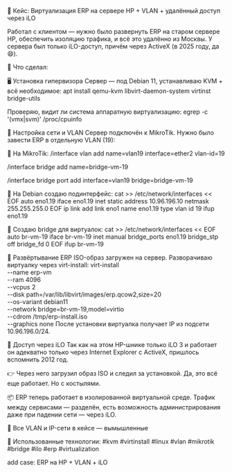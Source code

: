 🔧 Кейс: Виртуализация ERP на сервере HP + VLAN + удалённый доступ через iLO

Работал с клиентом — нужно было развернуть ERP на старом сервере HP, обеспечить изоляцию трафика, и всё это удалённо из Москвы.
У сервера был только iLO-доступ, причём через ActiveX (в 2025 году, да 😄).

📌 Что сделал:

🖥 Установка гипервизора
Сервер — под Debian 11, устанавливаю KVM + всё необходимое:
apt install qemu-kvm libvirt-daemon-system virtinst bridge-utils

Проверяю, видит ли система аппаратную виртуализацию:
egrep -c '(vmx|svm)' /proc/cpuinfo

🧱 Настройка сети и VLAN
Сервер подключён к MikroTik. Нужно было завести ERP в отдельную VLAN (19):

🔹 На MikroTik:
/interface vlan
add name=vlan19 interface=ether2 vlan-id=19

/interface bridge
add name=bridge-vm-19

/interface bridge port
add interface=vlan19 bridge=bridge-vm-19

🔹 На Debian создаю подинтерфейс:
cat >> /etc/network/interfaces << EOF
auto eno1.19
iface eno1.19 inet static
  address 10.96.196.10
  netmask 255.255.255.0
EOF
ip link add link eno1 name eno1.19 type vlan id 19
ifup eno1.19

🔹 Создаю bridge для виртуалок:
cat >> /etc/network/interfaces << EOF
auto br-vm-19
iface br-vm-19 inet manual
  bridge_ports eno1.19
  bridge_stp off
  bridge_fd 0
EOF
ifup br-vm-19

🧰 Развёртывание ERP
ISO-образ загружен на сервер. Разворачиваю виртуалку через virt-install:
virt-install \
  --name erp-vm \
  --ram 4096 \
  --vcpus 2 \
  --disk path=/var/lib/libvirt/images/erp.qcow2,size=20 \
  --os-variant debian11 \
  --network bridge=br-vm-19,model=virtio \
  --cdrom /tmp/erp-install.iso \
  --graphics none
После установки виртуалка получает IP из подсети 10.96.196.0/24.

🔐 Доступ через iLO
Так как на этом HP-шнике только iLO 3 и работает он адекватно только через Internet Explorer с ActiveX, пришлось вспомнить 2012 год.

👉 Через него загрузил образ ISO и следил за установкой.
Да, это всё еще работает. Но с костылями.

📦 ERP теперь работает в изолированной виртуальной среде. Трафик между сервисами — разделён, есть возможность администрирования даже при падении сети — через iLO.

🧌 Все VLAN и IP-сети в кейсе — вымышленные

🧠 Использованные технологии:
#kvm #virtinstall #linux #vlan #mikrotik #bridge #ilo #erp #virtualization 

add case: ERP на HP + VLAN + iLO
